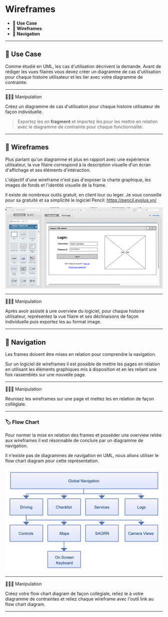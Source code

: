 # Wireframes

* 🔖 **Use Case**
* 🔖 **Wireframes**
* 🔖 **Navigation**

___

## 📑 Use Case

Comme étudié en UML, les cas d'utilisation décrivent la demande. Avant de rédiger les vues filaires vous devez créer un diagramme de cas d'utilisation pour chaque histoire utilisateur et les lier avec votre diagramme de contrainte.

___

👨🏻‍💻 Manipulation

Créez un diagramme de cas d'utilisation pour chaque histoire utilisateur de façon individuelle.

> Exportez les en **fragment** et importez les pour les mettre en relation avec le diagramme de contrainte pour chaque fonctionnalité.

___

## 📑 Wireframes

Plus parlant qu'un diagramme et plus en rapport avec une expérience utilisateur, la vue filaire correspond à la description visuelle d'un écran d'affichage et ses éléments d'intéraction.

L'objectif d'une wireframe n'est pas d'exposer la charte graphique, les images de fonds et l'identité visuelle de la frame.

Il existe de nombreux outils gratuit, en client lour ou leger. Je vous conseille pour sa gratuité et sa simplicité le logiciel Pencil: https://pencil.evolus.vn/

![image](./resources/pencil.png)

___

👨🏻‍💻 Manipulation

Après avoir assisté à une overview du logiciel, pour chaque histoire utilisateur, représentez la vue filaire et ses déclinaisons de façon individuelle puis exportez les au format image.

___


## 📑 Navigation

Les frames doivent être mises en relation pour comprendre la navigation.

Sur un logiciel de wireframes il est possible de mettre les pages en relation en utilisant les éléments graphiques mis à disposition et en les reliant une fois rassemblés sur une nouvelle page.

___

👨🏻‍💻 Manipulation

Réunisez les wireframes sur une page et mettez les en relation de façon collégiale.

___

### 🏷️ **Flow Chart**

Pour normer la mise en relation des frames et posséder une overview reliée aux wireframes il est résonnable de conclure par un diagramme de navigation.

Il n'existe pas de diagrammes de navigation en UML, nous allons utiliser le flow chart diagram pour cette représentation.

![image](./resources/flowchart.png)

___

👨🏻‍💻 Manipulation

Créez votre flow chart diagram de façon collégiale, reliez le à votre diagramme de contraintes et reliez chaque wireframe avec l'outil link au flow chart diagram.

___


